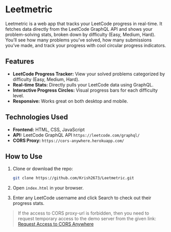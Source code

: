 # Leetmetric

Leetmetric is a web app that tracks your LeetCode progress in real-time. It fetches data directly from the LeetCode GraphQL API and shows your problem-solving stats, broken down by difficulty (Easy, Medium, Hard). You’ll see how many problems you've solved, how many submissions you’ve made, and track your progress with cool circular progress indicators.

## Features

- **LeetCode Progress Tracker:** View your solved problems categorized by difficulty (Easy, Medium, Hard).
- **Real-time Stats:** Directly pulls your LeetCode data using GraphQL.
- **Interactive Progress Circles:** Visual progress bars for each difficulty level.
- **Responsive:** Works great on both desktop and mobile.

## Technologies Used

- **Frontend:** HTML, CSS, JavaScript
- **API:** LeetCode GraphQL API  `https://leetcode.com/graphql/`
- **CORS Proxy:** `https://cors-anywhere.herokuapp.com/`

## How to Use

1. Clone or download the repo:

   ```bash
   git clone https://github.com/Krish2673/Leetmetric.git

2. Open `index.html` in your browser.

3. Enter any LeetCode username and click Search to check out their progress stats.

> If the access to CORS proxy-url is forbidden, then you need to request temporary access to the demo server from the given link: 
> [Request Access to CORS Anywhere](https://cors-anywhere.herokuapp.com/corsdemo)

